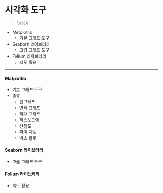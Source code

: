 # 시각화 도구

> `lab16`

* Matplotlib
  * 기본 그래프 도구
* Seaborn 라이브러리
  * 고급 그래프 도구
* Folium 라이브러리
  * 지도 활용



---



#### Matplotlib

* 기본 그래프 도구
* 종류
  * 선그래프
  * 면적 그래프
  * 막대 그래프
  * 히스토그램
  * 산점도
  * 파이 차트
  * 박스 플롯

#### Seaborn 라이브러리

* 고급 그래프 도구

#### Folium 라이브러리

* 지도 활용